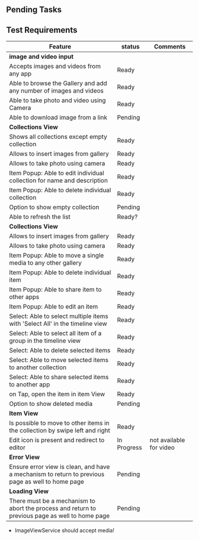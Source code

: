 

## Pending Tasks


## Test Requirements

| Feature |  status | Comments |
| --- | --- | --- |
| **image and video input** | | |
|   Accepts images and videos from any app | Ready ||
|   Able to browse the Gallery and add any number of images and videos | Ready ||
|   Able to take photo and video using Camera | Ready ||
|   Able to download image from a link | Pending ||
| **Collections View** |||
|   Shows all collections except empty collection |Ready||
|   Allows to insert images from gallery | Ready ||
|   Allows to take photo using camera | Ready||
|   Item Popup: Able to edit individual collection for name and description | Ready ||
|   Item Popup: Able to delete individual collection | Ready ||
|   Option to show empty collection | Pending ||
|   Able to refresh the list | Ready? ||
| **Collections View** |||
|   Allows to insert images from gallery | Ready ||
|   Allows to take photo using camera | Ready||
|   Item Popup: Able to move a single media  to any other gallery | Ready | |
|   Item Popup: Able to delete individual item | Ready | |
|   Item Popup: Able to share item to other apps | Ready ||
|   Item Popup: Able to edit an item | Ready |  |
|   Select: Able to select multiple items with 'Select All' in the timeline view | Ready ||
|   Select: Able to select all item of a group in  the timeline view | Ready ||
|   Select: Able to delete selected items | Ready ||
|   Select: Able to move selected items  to another collection | Ready ||
|   Select: Able to share selected items to another app | Ready ||
|   on Tap, open the item in item View |Ready||
|   Option to show deleted media | Pending ||
| **Item View** |||
|   Is possible to move to other items in the collection by swipe left and right | Ready ||
|   Edit icon is present and redirect to editor | In Progress | not available for video |
| **Error View** |||
|   Ensure error view is clean, and have a mechanism to return to previous page as well to home page | Pending ||
| **Loading View** |||
|   There must be a mechanism to abort the process and return to previous page as well to home page | Pending ||



* ImageViewService should accept media!

